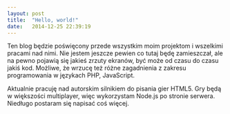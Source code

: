 ```yaml
---
layout: post
title:  "Hello, world!"
date:   2014-12-25 22:39:19
---
```


Ten blog będzie poświęcony przede wszystkim moim projektom i wszelkimi pracami nad nimi. Nie jestem jeszcze pewien co tutaj będę zamieszczał, ale na pewno pojawią się jakieś zrzuty ekranów, być może od czasu do czasu jakiś kod. Możliwe, że wrzucę też różne zagadnienia z zakresu programowania w językach PHP, JavaScript.

Aktualnie pracuję nad autorskim silnikiem do pisania gier HTML5. Gry będą w większości multiplayer, więc wykorzystam Node.js po stronie serwera. Niedługo postaram się napisać coś więcej.
